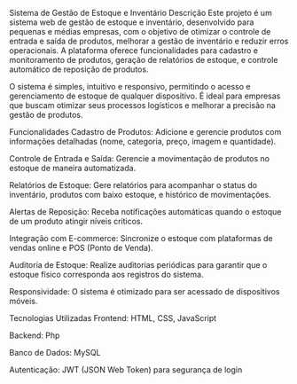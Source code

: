 Sistema de Gestão de Estoque e Inventário
Descrição
Este projeto é um sistema web de gestão de estoque e inventário, desenvolvido para pequenas e médias empresas, com o objetivo de otimizar o controle de entrada e saída de produtos, melhorar a gestão de inventário e reduzir erros operacionais. A plataforma oferece funcionalidades para cadastro e monitoramento de produtos, geração de relatórios de estoque, e controle automático de reposição de produtos.

O sistema é simples, intuitivo e responsivo, permitindo o acesso e gerenciamento de estoque de qualquer dispositivo. É ideal para empresas que buscam otimizar seus processos logísticos e melhorar a precisão na gestão de produtos.

Funcionalidades
Cadastro de Produtos: Adicione e gerencie produtos com informações detalhadas (nome, categoria, preço, imagem e quantidade).

Controle de Entrada e Saída: Gerencie a movimentação de produtos no estoque de maneira automatizada.

Relatórios de Estoque: Gere relatórios para acompanhar o status do inventário, produtos com baixo estoque, e histórico de movimentações.

Alertas de Reposição: Receba notificações automáticas quando o estoque de um produto atingir níveis críticos.

Integração com E-commerce: Sincronize o estoque com plataformas de vendas online e POS (Ponto de Venda).

Auditoria de Estoque: Realize auditorias periódicas para garantir que o estoque físico corresponda aos registros do sistema.

Responsividade: O sistema é otimizado para ser acessado de dispositivos móveis.

Tecnologias Utilizadas
Frontend: HTML, CSS, JavaScript

Backend: Php

Banco de Dados: MySQL

Autenticação: JWT (JSON Web Token) para segurança de login

